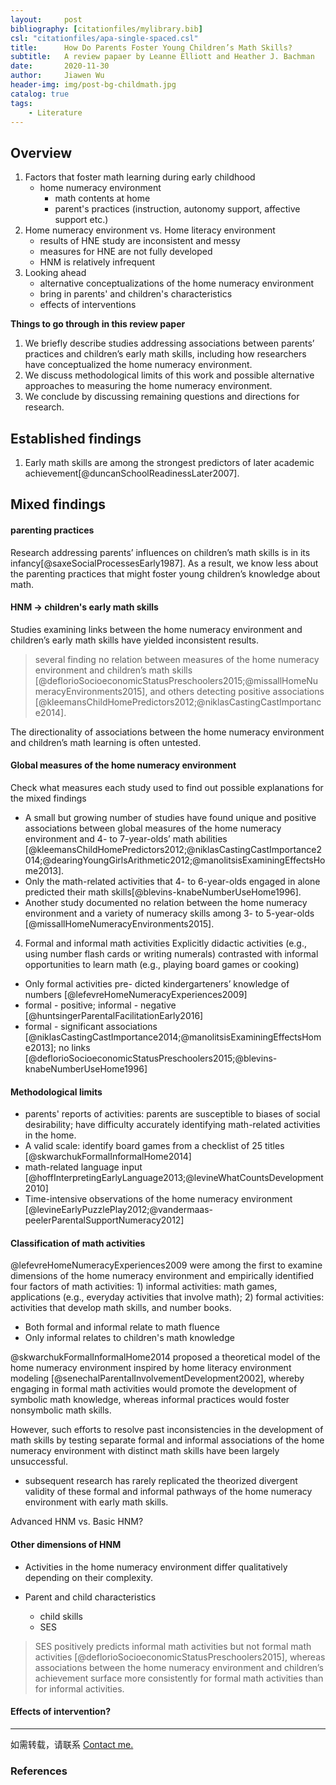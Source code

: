 ```yaml
---
layout:     post
bibliography: [citationfiles/mylibrary.bib]
csl: "citationfiles/apa-single-spaced.csl"
title:      How Do Parents Foster Young Children’s Math Skills?
subtitle:   A review papaer by Leanne Elliott and Heather J. Bachman
date:       2020-11-30
author:     Jiawen Wu
header-img: img/post-bg-childmath.jpg
catalog: true
tags:
    - Literature
---
```

<script type="text/javascript">
// 禁止右键菜单
document.oncontextmenu = function(){ return false; };
// 禁止文字选择
document.onselectstart = function(){ return false; };
// 禁止复制
document.oncopy = function(){ return false; };
// 禁止剪切
document.oncut = function(){ return false; };
// 禁止粘贴
document.onpaste = function(){ return false; };
</script>

## Overview

1. Factors that foster math learning during early childhood
    - home numeracy environment
        - math contents at home
        - parent's practices (instruction, autonomy support, affective support etc.)
2. Home numeracy environment vs. Home literacy environment
    - results of HNE study are inconsistent and messy
    - measures for HNE are not fully developed 
    - HNM is relatively infrequent
4. Looking ahead
    - alternative conceptualizations of the home numeracy environment
    - bring in parents' and children's characteristics
    - effects of interventions

**Things to go through in this review paper**

1. We briefly describe studies addressing associations between parents’ practices and children’s early math skills, including how researchers have conceptualized the home numeracy environment. 
2. We discuss methodological limits of this work and possible alternative approaches to measuring the home numeracy environment. 
3. We conclude by discussing remaining questions and directions for research.


## Established findings

1. Early math skills are among the strongest predictors of later academic achievement[@duncanSchoolReadinessLater2007].


## Mixed findings

#### parenting practices 
Research addressing parents’ influences on children’s math skills is in its infancy[@saxeSocialProcessesEarly1987]. As a result, we know less about the parenting practices that might foster young children’s knowledge about math.

#### HNM -> children's early math skills
Studies examining links between the home numeracy environment and children’s early math skills have yielded inconsistent results.

> several finding no relation between measures of the home numeracy environment and children’s math skills [@deflorioSocioeconomicStatusPreschoolers2015;@missallHomeNumeracyEnvironments2015], and others detecting positive associations [@kleemansChildHomePredictors2012;@niklasCastingCastImportance2014].

The directionality of associations between the home numeracy environment and children’s math learning is often untested.

#### Global measures of the home numeracy environment 

Check what measures each study used to find out possible explanations for the mixed findings

- A small but growing number of studies have found unique and positive associations between global measures of the home numeracy environment and 4- to 7-year-olds’ math abilities [@kleemansChildHomePredictors2012;@niklasCastingCastImportance2014;@dearingYoungGirlsArithmetic2012;@manolitsisExaminingEffectsHome2013]. 
- Only the math-related activities that 4- to 6-year-olds engaged in alone predicted their math skills[@blevins-knabeNumberUseHome1996].
- Another study documented no relation between the home numeracy environment and a variety of numeracy skills among 3- to 5-year-olds [@missallHomeNumeracyEnvironments2015].

4. Formal and informal math activities
Explicitly didactic activities (e.g., using number flash cards or writing numerals) contrasted with informal opportunities to learn math (e.g., playing board games or cooking)
- Only formal activities pre- dicted kindergarteners’ knowledge of numbers [@lefevreHomeNumeracyExperiences2009]
- formal - positive; informal - negative [@huntsingerParentalFacilitationEarly2016]
- formal - significant associations [@niklasCastingCastImportance2014;@manolitsisExaminingEffectsHome2013]; no links [@deflorioSocioeconomicStatusPreschoolers2015;@blevins-knabeNumberUseHome1996]

#### Methodological limits
 - parents' reports of activities: parents are susceptible to biases of social desirability; have difficulty accurately identifying math-related activities in the home.
 - A valid scale: identify board games from a checklist of 25 titles [@skwarchukFormalInformalHome2014]
 - math-related language input [@hoffInterpretingEarlyLanguage2013;@levineWhatCountsDevelopment2010]
 - Time-intensive observations of the home numeracy environment [@levineEarlyPuzzlePlay2012;@vandermaas-peelerParentalSupportNumeracy2012]

#### Classification of math activities

@lefevreHomeNumeracyExperiences2009 were among the first to examine dimensions of the home numeracy environment and empirically identified four factors of math activities: 1) informal activities: math games, applications (e.g., everyday activities that involve math); 2) formal activities: activities that develop math skills, and number books.

- Both formal and informal relate to math fluence
- Only informal relates to children's math knowledge

 @skwarchukFormalInformalHome2014 proposed a theoretical model of the home numeracy environment inspired by home literacy environment modeling [@senechalParentalInvolvementDevelopment2002], whereby engaging in formal math activities would promote the development of symbolic math knowledge, whereas informal practices would foster nonsymbolic math skills. 

However, such efforts to resolve past inconsistencies in the development of math skills by testing separate formal and informal associations of the home numeracy environment with distinct math skills have been largely unsuccessful.

 - subsequent research has rarely replicated the theorized divergent validity of these formal and informal pathways of the home numeracy environment with early math skills.

 Advanced HNM vs. Basic HNM?

#### Other dimensions of HNM

 - Activities in the home numeracy environment differ qualitatively depending on their complexity.

 - Parent and child characteristics
    - child skills
    - SES

> SES positively predicts informal math activities but not formal math activities [@deflorioSocioeconomicStatusPreschoolers2015], whereas associations between the home numeracy environment and children’s achievement surface more consistently for formal math activities than for informal activities.

#### Effects of intervention?

***
如需转载，请联系
<a href="https://brokencrayons.github.io/about/">Contact me.</a> 


### References

